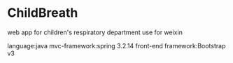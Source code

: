 # ChildBreath
web app for children's respiratory department
use for weixin

language:java
mvc-framework:spring 3.2.14
front-end framework:Bootstrap v3
